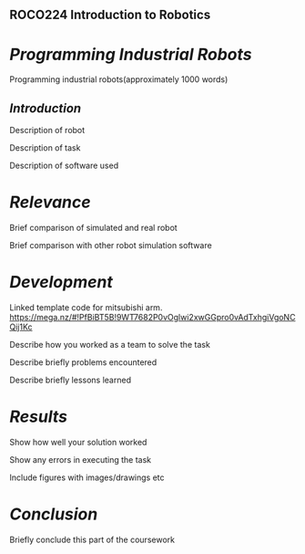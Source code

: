
## ROCO224 Introduction to Robotics

# *Programming Industrial Robots*

Programming industrial robots(approximately 1000 words)

## *Introduction*

Description of robot

Description of task

Description of software used

# *Relevance*

Brief comparison of simulated and real robot

Brief comparison with other robot simulation software

# *Development*

Linked template code for mitsubishi arm.
https://mega.nz/#!PfBiBT5B!9WT7682P0vOglwi2xwGGpro0vAdTxhgiVgoNCQij1Kc

Describe how you worked as a team to solve the task

Describe briefly problems encountered

Describe briefly lessons learned

# *Results*

Show how well your solution worked

Show any errors in executing the task

Include figures with images/drawings etc

# *Conclusion*

Briefly conclude this part of the 
coursework



